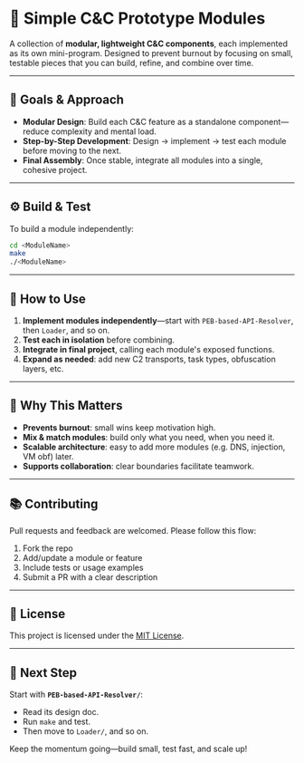 # 🔧 Simple C&C Prototype Modules

A collection of **modular, lightweight C&C components**, each implemented as its own mini-program. Designed to prevent burnout by focusing on small, testable pieces that you can build, refine, and combine over time.

---

## 🎯 Goals & Approach

- **Modular Design**: Build each C&C feature as a standalone component—reduce complexity and mental load.
- **Step-by-Step Development**: Design → implement → test each module before moving to the next.
- **Final Assembly**: Once stable, integrate all modules into a single, cohesive project.
---

## ⚙️ Build & Test

To build a module independently:

```bash
cd <ModuleName>
make
./<ModuleName>
````
---

## 🧭 How to Use

1. **Implement modules independently**—start with `PEB-based-API-Resolver`, then `Loader`, and so on.
2. **Test each in isolation** before combining.
3. **Integrate in final project**, calling each module's exposed functions.
4. **Expand as needed**: add new C2 transports, task types, obfuscation layers, etc.

---

## 🚀 Why This Matters

* **Prevents burnout**: small wins keep motivation high.
* **Mix & match modules**: build only what you need, when you need it.
* **Scalable architecture**: easy to add more modules (e.g. DNS, injection, VM obf) later.
* **Supports collaboration**: clear boundaries facilitate teamwork.

---

## 📚 Contributing

Pull requests and feedback are welcomed.
Please follow this flow:

1. Fork the repo
2. Add/update a module or feature
3. Include tests or usage examples
4. Submit a PR with a clear description

---

## 📄 License

This project is licensed under the [MIT License](LICENSE).

---

## 🏁 Next Step

Start with **`PEB-based-API-Resolver/`**:

* Read its design doc.
* Run `make` and test.
* Then move to `Loader/`, and so on.

Keep the momentum going—build small, test fast, and scale up!
